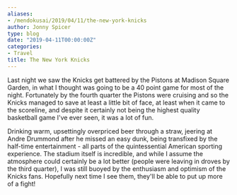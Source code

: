 ```yaml
---
aliases:
- /mendokusai/2019/04/11/the-new-york-knicks
author: Jonny Spicer
type: blog
date: "2019-04-11T00:00:00Z"
categories:
- Travel
title: The New York Knicks
---
```

Last night we saw the Knicks get battered by the Pistons at Madison Square Garden,
in what I thought was going to be a 40 point game for most of the night. Fortunately
by the fourth quarter the Pistons were cruising and so the Knicks managed to save
at least a little bit of face, at least when it came to the scoreline, and despite
it certainly not being the highest quality basketball game I've ever seen, it
was a lot of fun.

Drinking warm, upsettingly overpriced beer through a straw, jeering at Andre
Drummond after he missed an easy dunk, being transfixed by the half-time entertainment -
all parts of the quintessential American sporting experience. The stadium itself
is incredible, and while I assume the atmosphere could certainly be a lot better
(people were leaving in droves by the third quarter), I was still buoyed by the
enthusiasm and optimism of the Knicks fans. Hopefully next time I see them,
they'll be able to put up more of a fight!
